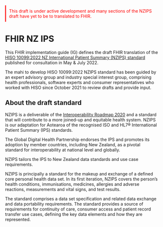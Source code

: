 <p style ="color:#ff0000; padding:10px; border-left:3px solid #ff0000;"> This draft is under active development and many sections of the NZIPS draft have yet to be to translated to FHIR.</p>

# FHIR NZ IPS

This FHIR implementation guide (IG) defines the draft FHIR translation of the [HISO 10099:2022 NZ International Patient Summary (NZIPS) standard](https://consult.health.govt.nz/hiso/hiso-10099-2022-nzips/supporting_documents/hiso10099nzipsdraft20220509.pdf) published for consultation in May & July 2022. 

The mahi to develop HISO 10099:2022 NZIPS standard has been guided by an expert advisory group and industry special interest group, comprising health
professionals, software experts and consumer representatives who worked with HISO since October 2021 to review drafts and
provide input.

## About the draft standard

NZIPS is a deliverable of the [Interoperability Roadmap 2020](https://www.health.govt.nz/publication/hiso-100832020-interoperability-roadmap) and a standard that will contribute to a more joined-up and equitable health system. NZIPS is our adaptation for Aotearoa of the recognised ISO and HL7® International Patient Summary (IPS) standards. 

The Global Digital Health Partnership endorses the IPS and promotes its adoption by member countries, including New Zealand, as a pivotal standard for interoperability at national level and globally. 

NZIPS tailors the IPS to New Zealand data standards and use case requirements.

NZIPS is principally a standard for the makeup and exchange of a defined core personal health data set. In its first iteration, NZIPS
covers the person’s health conditions, immunisations, medicines, allergies and adverse reactions, measurements and vital signs, and
test results.

The standard comprises a data set specification and related data exchange and data portability requirements. The standard provides
a source of requirements for continuity of care, consumer access and patient record transfer use cases, defining the key data
elements and how they are represented. 
